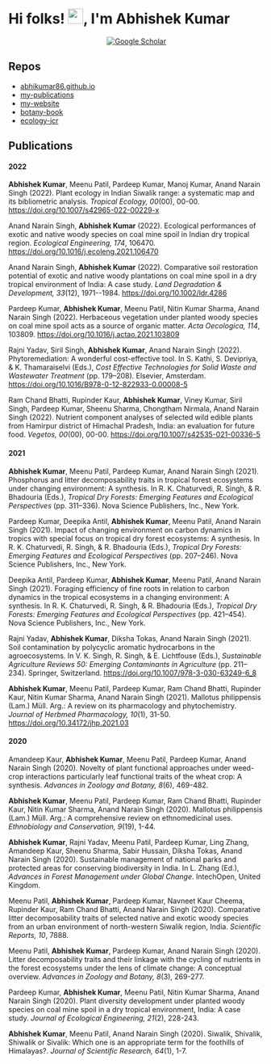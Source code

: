 # Hi folks! <img src="https://raw.githubusercontent.com/MartinHeinz/MartinHeinz/master/wave.gif" width="30px">, I'm Abhishek Kumar
<p align="center">
<a href="https://www.researchgate.net/profile/Abhishek-Kumar-331"><img src="https://img.shields.io/badge/-ResearchGate-555555?style=for-the-badge&logo=researchgate&logoColor=white&color=blue" alt=""></a>
<a href="https://scholar.google.co.in/citations?user=ugmCylsAAAAJ&hl=en"><img src="https://img.shields.io/badge/-Google Scholar-555555?style=for-the-badge&logo=google-scholar&logoColor=white&color=blue" alt="Google Scholar"></a>
</p>

<!--
**Abhikumar86/abhikumar86** is a ✨ _special_ ✨ repository because its `README.md` (this file) appears on your GitHub profile.

Here are some ideas to get you started:

- 🔭 I’m currently working on ...
- 🌱 I’m currently learning ...
- 👯 I’m looking to collaborate on ...
- 🤔 I’m looking for help with ...
- 💬 Ask me about ...
- 📫 How to reach me: ...
- 😄 Pronouns: ...
- ⚡ Fun fact: ...
-->

## Repos

* [abhikumar86.github.io](https://github.com/Abhikumar86/abhikumar86.github.io/)  
* [my-publications](https://github.com/Abhikumar86/my-publications)
* [my-website](https://github.com/Abhikumar86/my-website/)
* [botany-book](https://github.com/Abhikumar86/botany-book/)
* [ecology-jcr](https://github.com/Abhikumar86/ecology-jcr/)

## Publications

#### 2022

**Abhishek Kumar**, Meenu Patil, Pardeep Kumar, Manoj Kumar, Anand Narain Singh (2022). Plant ecology in Indian Siwalik range: a systematic map and its bibliometric analysis. *Tropical Ecology, 00*(00), 00-00. <https://doi.org/10.1007/s42965-022-00229-x>

Anand Narain Singh, **Abhishek Kumar** (2022). Ecological performances of exotic and native woody species on coal mine spoil in Indian dry tropical region. *Ecological Engineering, 174*, 106470. <https://doi.org/10.1016/j.ecoleng.2021.106470>

Anand Narain Singh, **Abhishek Kumar** (2022). Comparative soil restoration potential of exotic and native woody plantations on coal mine spoil in a dry tropical environment of India: A case study. *Land Degradation & Development, 33*(12), 1971--1984. <https://doi.org/10.1002/ldr.4286>

Pardeep Kumar, **Abhishek Kumar**, Meenu Patil, Nitin Kumar Sharma, Anand Narain Singh (2022). Herbaceous vegetation under planted woody species on coal mine spoil acts as a source of organic matter. *Acta Oecologica, 114*, 103809. <https://doi.org/10.1016/j.actao.2021.103809>

Rajni Yadav, Siril Singh, **Abhishek Kumar**, Anand Narain Singh (2022). Phytoremediation: A wonderful cost-effective tool. In S. Kathi, S. Devipriya, & K. Thamaraiselvi (Eds.), *Cost Effective Technologies for Solid Waste and Wastewater Treatment* (pp. 179–208). Elsevier, Amsterdam. <https://doi.org/10.1016/B978-0-12-822933-0.00008-5>

Ram Chand Bhatti, Rupinder Kaur, **Abhishek Kumar**, Viney Kumar, Siril Singh, Pardeep Kumar, Sheenu Sharma, Chongtham Nirmala, Anand Narain Singh (2022). Nutrient component analyses of selected wild edible plants from Hamirpur district of Himachal Pradesh, India: an evaluation for future food. *Vegetos, 00*(00), 00-00. <https://doi.org/10.1007/s42535-021-00336-5>


#### 2021

**Abhishek Kumar**, Meenu Patil, Pardeep Kumar, Anand Narain Singh (2021). Phosphorus and litter decomposability traits in tropical forest ecosystems under changing environment: A synthesis. In R. K. Chaturvedi, R. Singh, & R. Bhadouria (Eds.), *Tropical Dry Forests: Emerging Features and Ecological Perspectives* (pp. 311–336). Nova Science Publishers, Inc., New York.
 

Pardeep Kumar, Deepika Antil, **Abhishek Kumar**, Meenu Patil, Anand Narain Singh (2021). Impact of changing environment on carbon dynamics in tropics with special focus on tropical dry forest ecosystems: A synthesis. In R. K. Chaturvedi, R. Singh, & R. Bhadouria (Eds.), *Tropical Dry Forests: Emerging Features and Ecological Perspectives* (pp. 207–246). Nova Science Publishers, Inc., New York.
 

Deepika Antil, Pardeep Kumar, **Abhishek Kumar**, Meenu Patil, Anand Narain Singh (2021). Foraging efficiency of fine roots in relation to carbon dynamics in the tropical ecosystems in a changing environment: A synthesis. In R. K. Chaturvedi, R. Singh, & R. Bhadouria (Eds.), *Tropical Dry Forests: Emerging Features and Ecological Perspectives* (pp. 421–454). Nova Science Publishers, Inc., New York.
 

Rajni Yadav, **Abhishek Kumar**, Diksha Tokas, Anand Narain Singh (2021). Soil contamination by polycyclic aromatic hydrocarbons in the agroecosystems. In V. K. Singh, R. Singh, & E. Lichtfouse (Eds.), *Sustainable Agriculture Reviews 50: Emerging Contaminants in Agriculture* (pp. 211–234). Springer, Switzerland. https://doi.org/10.1007/978-3-030-63249-6_8
  

**Abhishek Kumar**, Meenu Patil, Pardeep Kumar, Ram Chand Bhatti, Rupinder Kaur, Nitin Kumar Sharma, Anand Narain Singh (2021). Mallotus philippensis (Lam.) Müll. Arg.: A review on its pharmacology and phytochemistry. *Journal of Herbmed Pharmacology, 10*(1), 31-50. https://doi.org/10.34172/jhp.2021.03
  

#### 2020

Amandeep Kaur, **Abhishek Kumar**, Meenu Patil, Pardeep Kumar, Anand Narain Singh (2020). Novelty of plant functional approaches under weed-crop interactions particularly leaf functional traits of the wheat crop: A synthesis. *Advances in Zoology and Botany, 8*(6), 469-482.
   

**Abhishek Kumar**, Meenu Patil, Pardeep Kumar, Ram Chand Bhatti, Rupinder Kaur, Nitin Kumar Sharma, Anand Narain Singh (2020). Mallotus philippensis (Lam.) Müll. Arg.: A comprehensive review on ethnomedicinal uses. *Ethnobiology and Conservation, 9*(19), 1-44.
   

**Abhishek Kumar**, Rajni Yadav, Meenu Patil, Pardeep Kumar, Ling Zhang, Amandeep Kaur, Sheenu Sharma, Sabir Hussain, Diksha Tokas, Anand Narain Singh (2020). Sustainable management of national parks and protected areas for conserving biodiversity in India. In L. Zhang (Ed.), *Advances in Forest Management under Global Change*. IntechOpen, United Kingdom.
  

Meenu Patil, **Abhishek Kumar**, Pardeep Kumar, Navneet Kaur Cheema, Rupinder Kaur, Ram Chand Bhatti, Anand Narain Singh (2020). Comparative litter decomposability traits of selected native and exotic woody species from an urban environment of north-western Siwalik region, India. *Scientific Reports, 10*, 7888.
   

Meenu Patil, **Abhishek Kumar**, Pardeep Kumar, Anand Narain Singh (2020). Litter decomposability traits and their linkage with the cycling of nutrients in the forest ecosystems under the lens of climate change: A conceptual overview. *Advances in Zoology and Botany, 8*(3), 269-277.
   

Pardeep Kumar, **Abhishek Kumar**, Meenu Patil, Nitin Kumar Sharma, Anand Narain Singh (2020). Plant diversity development under planted woody species on coal mine spoil in a dry tropical environment, India: A case study. *Journal of Ecological Engineering, 21*(2), 228-243.
   

**Abhishek Kumar**, Meenu Patil, Anand Narain Singh (2020). Siwalik, Shivalik, Shiwalik or Sivalik: Which one is an appropriate term for the foothills of Himalayas?. *Journal of Scientific Research, 64*(1), 1-7.
